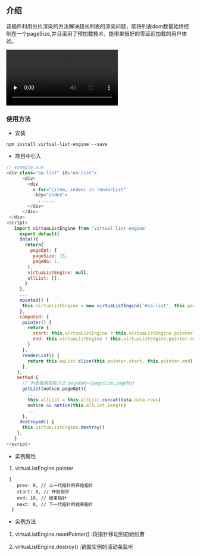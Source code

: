 

## 介绍

该插件利用分片渲染的方法解决超长列表的渲染问题，能将列表dom数量始终控制在一个pageSize,并且采用了预加载技术，能带来很好的零延迟加载的用户体验。

<video id="video" controls="" preload="none">     <source id="mp4" src="./static/mv.mp4" type="video/mp4"> </video>

### 使用方法

- 安装

```
npm install virtual-list-engine --save
```

- 项目中引入

```javascript
// example.vue
<div class="oa-list" id="oa-list">
      <div>
        <div
          v-for="(item, index) in renderList"
          :key="index">
            ......
        </div>
      </div>
 </div>
<script>
   import virtuaListEngine from 'virtual-list-engine'
	 export default{
     data(){
       return{
         pageOpt: {
          pageSize: 15,
          pageNo: 1,
        },
        virtuaListEngine: null,
        allList: [],
       }
     },
     ...
     mounted() {
      this.virtuaListEngine = new virtuaListEngine('#oa-list', this.pageOpt, this.getList)
     },
     computed: {
      pointer() {
        return {
          start: this.virtuaListEngine ? this.virtuaListEngine.pointer.start : 0,
          end: this.virtuaListEngine ? this.virtuaListEngine.pointer.end : 0,
        }
      },
      renderList() {
        return this.oaList.slice(this.pointer.start, this.pointer.end)
      },
    },
    method:{
      // 列表数据获取方法 pageOpt={pageSize,pageNo}
      getList(notice,pageOpt){
        ...
        this.allList = this.allList.concat(data.data.rows)
        notice && notice(this.allList.length)
        ...
      },
     destroyed() {
      this.virtuaListEngine.destroy()
    },
   }
</script>


```

- 实例属性

1. virtuaListEngine.pointer

```
 {
    prev: 0, // 上一代指针的开始指针
    start: 0, // 开始指针
    end: 10, // 结束指针
    next: 0, // 下一代指针的结束指针
  }
```

- 实例方法

1. virtuaListEngine.resetPointer() :将指针移动到初始位置

2. virtuaListEngine.destroy() :销毁实例的滚动条监听
